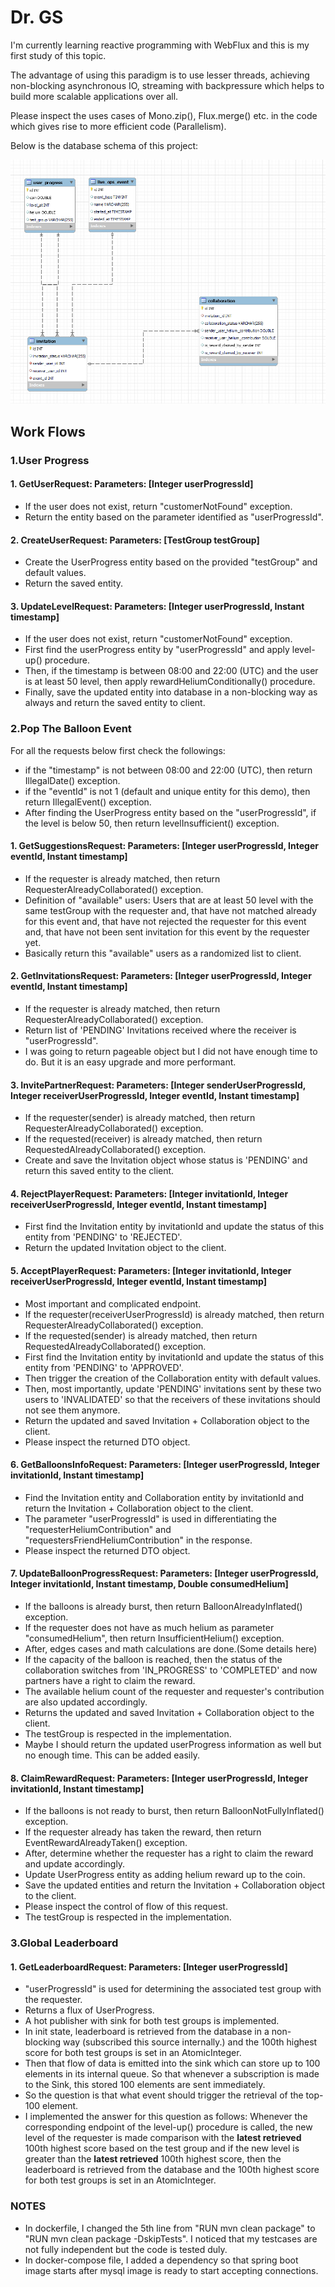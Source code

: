 # Dr. GS

I'm currently learning reactive programming with WebFlux and this is my first study of this topic.

The advantage of using this paradigm is to use lesser threads, achieving non-blocking asynchronous IO, streaming with backpressure which helps to build more scalable applications over all.

Please inspect the uses cases of Mono.zip(), Flux.merge() etc. in the code which gives rise to more efficient code (Parallelism).

Below is the database schema of this project:

![db_schema](db_schema.png)

## Work Flows

### 1.User Progress

#### 1. GetUserRequest: Parameters: [Integer userProgressId]

- If the user does not exist, return "customerNotFound" exception.
- Return the entity based on the parameter identified as "userProgressId".

#### 2. CreateUserRequest: Parameters: [TestGroup testGroup]

- Create the UserProgress entity based on the provided "testGroup" and default values.
- Return the saved entity.

#### 3. UpdateLevelRequest: Parameters: [Integer userProgressId, Instant timestamp]

- If the user does not exist, return "customerNotFound" exception.
- First find the userProgress entity by "userProgressId" and apply level-up() procedure.
- Then, if the timestamp is between 08:00 and 22:00 (UTC) and the user is at least 50 level,
then apply rewardHeliumConditionally() procedure.
- Finally, save the updated entity into database in a non-blocking way as always and return the saved entity to client.

### 2.Pop The Balloon Event

For all the requests below first check the followings: 

- if the "timestamp" is not between 08:00 and 22:00 (UTC), then return IllegalDate() exception.
- if the "eventId" is not 1 (default and unique entity for this demo), then return IllegalEvent() exception.
- After finding the UserProgress entity based on the "userProgressId", if the level is below 50, then return levelInsufficient() exception.

#### 1. GetSuggestionsRequest: Parameters: [Integer userProgressId, Integer eventId, Instant timestamp]

- If the requester is already matched, then return RequesterAlreadyCollaborated() exception.
- Definition of "available" users: Users that are at least 50 level with the same testGroup with the requester and, that have not matched already for this event and, that have not rejected the requester for this event and, that have not been sent invitation for this event by the requester yet.
- Basically return this "available" users as a randomized list to client.

#### 2. GetInvitationsRequest: Parameters: [Integer userProgressId, Integer eventId, Instant timestamp]

- If the requester is already matched, then return RequesterAlreadyCollaborated() exception.
- Return list of 'PENDING' Invitations received where the receiver is "userProgressId".
- I was going to return pageable object but I did not have enough time to do. But it is an easy upgrade and more performant.

#### 3. InvitePartnerRequest: Parameters: [Integer senderUserProgressId, Integer receiverUserProgressId, Integer eventId, Instant timestamp]

- If the requester(sender) is already matched, then return RequesterAlreadyCollaborated() exception.
- If the requested(receiver) is already matched, then return RequestedAlreadyCollaborated() exception.
- Create and save the Invitation object whose status is 'PENDING' and return this saved entity to the client.

#### 4. RejectPlayerRequest: Parameters: [Integer invitationId, Integer receiverUserProgressId, Integer eventId, Instant timestamp]

- First find the Invitation entity by invitationId and update the status of this entity from 'PENDING' to 'REJECTED'.
- Return the updated Invitation object to the client.

#### 5. AcceptPlayerRequest: Parameters: [Integer invitationId, Integer receiverUserProgressId, Integer eventId, Instant timestamp]

- Most important and complicated endpoint.
- If the requester(receiverUserProgressId) is already matched, then return RequesterAlreadyCollaborated() exception.
- If the requested(sender) is already matched, then return RequestedAlreadyCollaborated() exception.
- First find the Invitation entity by invitationId and update the status of this entity from 'PENDING' to 'APPROVED'.
- Then trigger the creation of the Collaboration entity with default values.
- Then, most importantly, update 'PENDING' invitations sent by these two users to 'INVALIDATED' so that the receivers of these invitations should not see them anymore.
- Return the updated and saved Invitation + Collaboration object to the client.
- Please inspect the returned DTO object. 

#### 6. GetBalloonsInfoRequest: Parameters: [Integer userProgressId, Integer invitationId, Instant timestamp]

- Find the Invitation entity and Collaboration entity by invitationId and return the  Invitation + Collaboration object to the client.
- The parameter "userProgressId" is used in differentiating the "requesterHeliumContribution" and "requestersFriendHeliumContribution" in the response.
- Please inspect the returned DTO object.

#### 7. UpdateBalloonProgressRequest: Parameters: [Integer userProgressId, Integer invitationId, Instant timestamp, Double consumedHelium]

- If the balloons is already burst, then return BalloonAlreadyInflated() exception.
- If the requester does not have as much helium as parameter "consumedHelium", then return InsufficientHelium() exception.
- After, edges cases and math calculations are done.(Some details here)
- If the capacity of the balloon is reached, then the status of the collaboration switches from 'IN_PROGRESS' to 'COMPLETED' and now partners have a right to claim the reward. 
- The available helium count of the requester and requester's contribution are also updated accordingly.
- Returns the updated and saved Invitation + Collaboration object to the client.
- The testGroup is respected in the implementation.
- Maybe I should return the updated userProgress information as well but no enough time. This can be added easily.

#### 8. ClaimRewardRequest: Parameters: [Integer userProgressId, Integer invitationId, Instant timestamp]

- If the balloons is not ready to burst, then return BalloonNotFullyInflated() exception.
- If the requester already has taken the reward, then return EventRewardAlreadyTaken() exception.
- After, determine whether the requester has a right to claim the reward and update accordingly.
- Update UserProgress entity as adding helium reward up to the coin.
- Save the updated entities and return the Invitation + Collaboration object to the client.
- Please inspect the control of flow of this request.
- The testGroup is respected in the implementation.

### 3.Global Leaderboard

#### 1. GetLeaderboardRequest: Parameters: [Integer userProgressId]

- "userProgressId" is used for determining the associated test group with the requester.
- Returns a flux of UserProgress.
- A hot publisher with sink for both test groups is implemented.
- In init state, leaderboard is retrieved from the database in a non-blocking way (subscribed this source internally.) and the 100th highest score for both test groups is set in an AtomicInteger.
- Then that flow of data is emitted into the sink which can store up to 100 elements in its internal queue. So that whenever a subscription is made to the Sink, this stored 100 elements are sent immediately.
- So the question is that what event should trigger the retrieval of the top-100 element.
- I implemented the answer for this question as follows: Whenever the corresponding endpoint of the level-up() procedure
is called, the new level of the requester is made comparison with the **latest retrieved** 100th highest score based on the test group 
and if the new level is greater than the **latest retrieved** 100th highest score, then the leaderboard is retrieved from
the database and the 100th highest score for both test groups is set in an AtomicInteger.

### NOTES

- In dockerfile, I changed the 5th line from "RUN mvn clean package" to "RUN mvn clean package -DskipTests". I noticed that my testcases are not fully independent but the code is tested duly.
- In docker-compose file, I added a dependency so that spring boot image starts after mysql image is ready to start accepting connections.